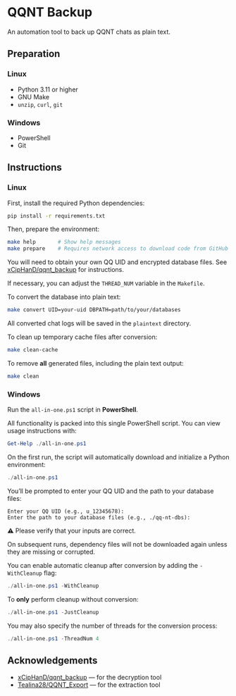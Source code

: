# QQNT Backup

An automation tool to back up QQNT chats as plain text.

## Preparation

### Linux

- Python 3.11 or higher  
- GNU Make  
- `unzip`, `curl`, `git`  

### Windows

- PowerShell  
- Git  

## Instructions

### Linux

First, install the required Python dependencies:

```bash
pip install -r requirements.txt
```

Then, prepare the environment:

```bash
make help       # Show help messages
make prepare    # Requires network access to download code from GitHub
```

You will need to obtain your own QQ UID and encrypted database files. See  
[xCipHanD/qqnt_backup](https://github.com/xCipHanD/qqnt_backup) for instructions.

If necessary, you can adjust the `THREAD_NUM` variable in the `Makefile`.

To convert the database into plain text:

```bash
make convert UID=your-uid DBPATH=path/to/your/databases
```

All converted chat logs will be saved in the `plaintext` directory.

To clean up temporary cache files after conversion:

```bash
make clean-cache
```

To remove **all** generated files, including the plain text output:

```bash
make clean
```

### Windows

Run the `all-in-one.ps1` script in **PowerShell**.

All functionality is packed into this single PowerShell script. You can view usage instructions with:

```powershell
Get-Help ./all-in-one.ps1
```

On the first run, the script will automatically download and initialize a Python environment:

```powershell
./all-in-one.ps1
```

You’ll be prompted to enter your QQ UID and the path to your database files:

```
Enter your QQ UID (e.g., u_12345678):
Enter the path to your database files (e.g., ./qq-nt-dbs):
```

⚠️ Please verify that your inputs are correct.

On subsequent runs, dependency files will not be downloaded again unless they are missing or corrupted.

You can enable automatic cleanup after conversion by adding the `-WithCleanup` flag:

```powershell
./all-in-one.ps1 -WithCleanup
```

To **only** perform cleanup without conversion:

```powershell
./all-in-one.ps1 -JustCleanup
```

You may also specify the number of threads for the conversion process:

```powershell
./all-in-one.ps1 -ThreadNum 4
```

## Acknowledgements

- [xCipHanD/qqnt_backup](https://github.com/xCipHanD/qqnt_backup) — for the decryption tool  
- [Tealina28/QQNT_Export](https://github.com/Tealina28/QQNT_Export.git) — for the extraction tool